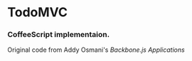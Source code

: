 # TodoMVC #
### CoffeeScript implementaion. ###
Original code from Addy Osmani's *Backbone.js Applications*